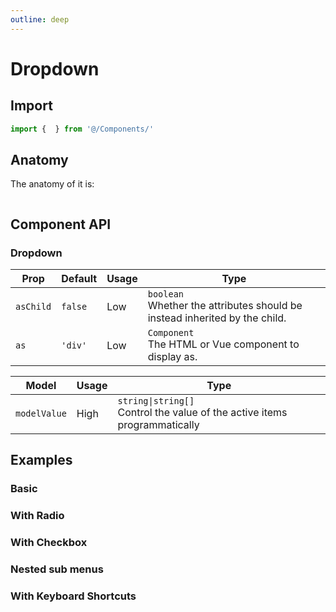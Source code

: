 ```yaml
---
outline: deep
---
```

# Dropdown

## Import
```javascript
import {  } from '@/Components/'
```

## Anatomy
The anatomy of it is:
```javascript

```

## Component API
### Dropdown
| Prop | Default | Usage | Type |
| ---- | ---- | ---- | ---- |
| `asChild` | `false` | Low | `boolean`<br>Whether the attributes should be instead inherited by the child. |
| `as` | `'div'` | Low | `Component`<br>The HTML or Vue component to display as. |

| Model | Usage | Type |
| ---- | ---- | ---- |
| `modelValue` | High | `string\|string[]`<br>Control the value of the active items programmatically |


## Examples
### Basic

### With Radio

### With Checkbox

### Nested sub menus

### With Keyboard Shortcuts